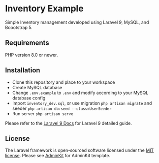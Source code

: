 # Inventory Example

Simple Inventory management developed using Laravel 9, MySQL, and Boootstrap 5.

## Requirements

PHP version 8.0 or newer.

## Installation

- Clone this repository and place to your workspace
- Create MySQL database
- Change `.env.example` to `.env` and modify according to your MySQL database config
- Import `inventory_dev.sql`, or use migration `php artisan migrate` and seeder `php artisan db:seed --class=UserSeeder`
- Run server `php artisan serve`

Please refer to the [Laravel 9 Docs](https://laravel.com/docs/9.x/) for Laravel 9 detailed guide.

## License

The Laravel framework is open-sourced software licensed under the [MIT license](https://opensource.org/licenses/MIT).
Please see [AdminKit](https://github.com/adminkit/adminkit) for AdminKit template.
